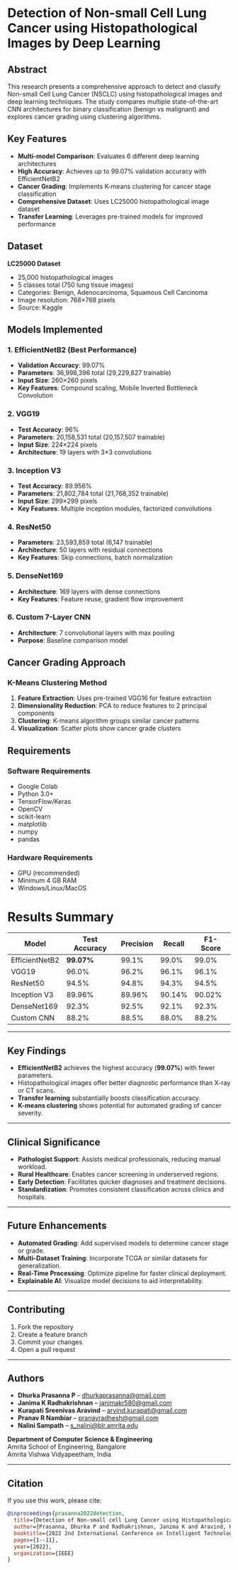 # Detection of Non-small Cell Lung Cancer using Histopathological Images by Deep Learning

## Abstract

This research presents a comprehensive approach to detect and classify Non-small Cell Lung Cancer (NSCLC) using histopathological images and deep learning techniques. The study compares multiple state-of-the-art CNN architectures for binary classification (benign vs malignant) and explores cancer grading using clustering algorithms.

## Key Features

- **Multi-model Comparison**: Evaluates 6 different deep learning architectures
- **High Accuracy**: Achieves up to 99.07% validation accuracy with EfficientNetB2
- **Cancer Grading**: Implements K-means clustering for cancer stage classification
- **Comprehensive Dataset**: Uses LC25000 histopathological image dataset
- **Transfer Learning**: Leverages pre-trained models for improved performance

## Dataset

**LC25000 Dataset**
- 25,000 histopathological images
- 5 classes total (750 lung tissue images)
- Categories: Benign, Adenocarcinoma, Squamous Cell Carcinoma
- Image resolution: 768×768 pixels
- Source: Kaggle

## Models Implemented

### 1. **EfficientNetB2** (Best Performance)
- **Validation Accuracy**: 99.07%
- **Parameters**: 36,998,396 total (29,229,827 trainable)
- **Input Size**: 260×260 pixels
- **Key Features**: Compound scaling, Mobile Inverted Bottleneck Convolution

### 2. **VGG19**
- **Test Accuracy**: 96%
- **Parameters**: 20,158,531 total (20,157,507 trainable)
- **Input Size**: 224×224 pixels
- **Architecture**: 19 layers with 3×3 convolutions

### 3. **Inception V3**
- **Test Accuracy**: 89.956%
- **Parameters**: 21,802,784 total (21,768,352 trainable)
- **Input Size**: 299×299 pixels
- **Key Features**: Multiple inception modules, factorized convolutions

### 4. **ResNet50**
- **Parameters**: 23,593,859 total (6,147 trainable)
- **Architecture**: 50 layers with residual connections
- **Key Features**: Skip connections, batch normalization

### 5. **DenseNet169**
- **Architecture**: 169 layers with dense connections
- **Key Features**: Feature reuse, gradient flow improvement

### 6. **Custom 7-Layer CNN**
- **Architecture**: 7 convolutional layers with max pooling
- **Purpose**: Baseline comparison model

## Cancer Grading Approach

### K-Means Clustering Method
1. **Feature Extraction**: Uses pre-trained VGG16 for feature extraction
2. **Dimensionality Reduction**: PCA to reduce features to 2 principal components
3. **Clustering**: K-means algorithm groups similar cancer patterns
4. **Visualization**: Scatter plots show cancer grade clusters

## Requirements

### Software Requirements
- Google Colab
- Python 3.0+
- TensorFlow/Keras
- OpenCV
- scikit-learn
- matplotlib
- numpy
- pandas

### Hardware Requirements
- GPU (recommended)
- Minimum 4 GB RAM
- Windows/Linux/MacOS

# Results Summary

| Model           | Test Accuracy | Precision | Recall | F1-Score |
|----------------|---------------|-----------|--------|----------|
| EfficientNetB2 | **99.07%**    | 99.1%     | 99.0%  | 99.0%    |
| VGG19           | 96.0%         | 96.2%     | 96.1%  | 96.1%    |
| ResNet50        | 94.5%         | 94.8%     | 94.3%  | 94.5%    |
| Inception V3    | 89.96%        | 89.96%    | 90.14% | 90.02%   |
| DenseNet169     | 92.3%         | 92.5%     | 92.1%  | 92.3%    |
| Custom CNN      | 88.2%         | 88.5%     | 88.0%  | 88.2%    |

---

##  Key Findings

-  **EfficientNetB2** achieves the highest accuracy (**99.07%**) with fewer parameters.
-  Histopathological images offer better diagnostic performance than X-ray or CT scans.
-  **Transfer learning** substantially boosts classification accuracy.
-  **K-means clustering** shows potential for automated grading of cancer severity.

---

##  Clinical Significance

- **Pathologist Support**: Assists medical professionals, reducing manual workload.
- **Rural Healthcare**: Enables cancer screening in underserved regions.
- **Early Detection**: Facilitates quicker diagnoses and treatment decisions.
- **Standardization**: Promotes consistent classification across clinics and hospitals.

---

##  Future Enhancements

-  **Automated Grading**: Add supervised models to determine cancer stage or grade.
-  **Multi-Dataset Training**: Incorporate TCGA or similar datasets for generalization.
-  **Real-Time Processing**: Optimize pipeline for faster clinical deployment.
-  **Explainable AI**: Visualize model decisions to aid interpretability.

---

##  Contributing

1. Fork the repository
2. Create a feature branch
3. Commit your changes
4. Open a pull request

---

## Authors

- **Dhurka Prasanna P** – dhurkaprasanna@gmail.com  
- **Janima K Radhakrishnan** – janimakr580@gmail.com  
- **Kurapati Sreenivas Aravind** – arvind.kurapati@gmail.com  
- **Pranav R Nambiar** – pranavradhesh@gmail.com  
- **Nalini Sampath** – s_nalini@blr.amrita.edu  

**Department of Computer Science & Engineering**  
Amrita School of Engineering, Bangalore  
Amrita Vishwa Vidyapeetham, India

---

## Citation

If you use this work, please cite:

```bibtex
@inproceedings{prasanna2022detection,
  title={Detection of Non-small cell Lung Cancer using Histopathological Images by the approach of Deep Learning},
  author={Prasanna, Dhurka P and Radhakrishnan, Janima K and Aravind, Kurapati Sreenivas and Nambiar, Pranav R and Sampath, Nalini},
  booktitle={2022 2nd International Conference on Intelligent Technologies (CONIT)},
  pages={1--11},
  year={2022},
  organization={IEEE}
}

